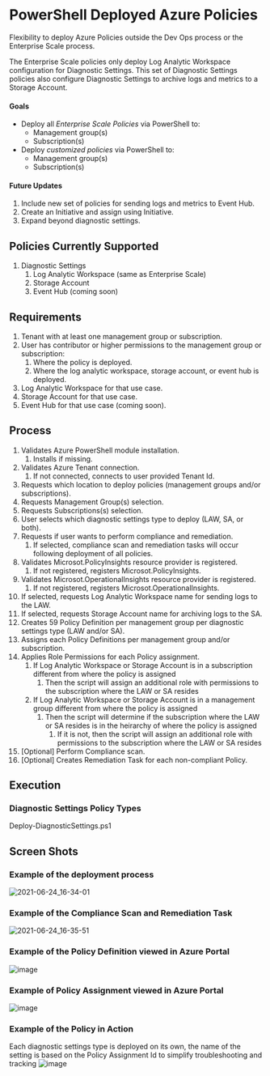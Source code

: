 # PowerShell Deployed Azure Policies
Flexibility to deploy Azure Policies outside the Dev Ops process or the Enterprise Scale process.

The Enterprise Scale policies only deploy Log Analytic Workspace configuration for Diagnostic Settings. This set of Diagnostic Settings policies also configure Diagnostic Settings to archive logs and metrics to a Storage Account.

#### Goals
- Deploy all _Enterprise Scale Policies_ via PowerShell to:
   - Management group(s) 
   - Subscription(s)
- Deploy _customized policies_ via PowerShell to:
   - Management group(s) 
   - Subscription(s)

#### Future Updates
1. Include new set of policies for sending logs and metrics to Event Hub.
3. Create an Initiative and assign using Initiative.
3. Expand beyond diagnostic settings.

## Policies Currently Supported
1. Diagnostic Settings
   1. Log Analytic Workspace (same as Enterprise Scale)
   2. Storage Account
   3. Event Hub (coming soon)

## Requirements
1. Tenant with at least one management group or subscription.
2. User has contributor or higher permissions to the management group or subscription:
   1. Where the policy is deployed.
   2. Where the log analytic workspace, storage account, or event hub is deployed.
3. Log Analytic Workspace for that use case.
4. Storage Account for that use case.
5. Event Hub for that use case (coming soon).

## Process
1. Validates Azure PowerShell module installation.
   1. Installs if missing.
2. Validates Azure Tenant connection.
   1. If not connected, connects to user provided Tenant Id.
3. Requests which location to deploy policies (management groups and/or subscriptions).
4. Requests Management Group(s) selection.
5. Requests Subscriptions(s) selection.
6. User selects which diagnostic settings type to deploy (LAW, SA, or both).
7. Requests if user wants to perform compliance and remediation.
   1. If selected, compliance scan and remediation tasks will occur following deployment of all policies.
8. Validates Microsot.PolicyInsights resource provider is registered.
   1. If not registered, registers Microsot.PolicyInsights.
9. Validates Microsot.OperationalInsights resource provider is registered.
   1. If not registered, registers Microsot.OperationalInsights.
10. If selected, requests Log Analytic Workspace name for sending logs to the LAW.
11. If selected, requests Storage Account name for archiving logs to the SA.
12. Creates 59 Policy Definition per management group per diagnostic settings  type (LAW and/or SA).
13. Assigns each Policy Definitions per management group and/or subscription.
14. Applies Role Permissions for each Policy assignment.
    1. If Log Analytic Workspace or Storage Account is in a subscription different from where the policy is assigned
       1. Then the script will assign an additional role with permissions to the subscription where the LAW or SA resides
    2. If Log Analytic Workspace or Storage Account is in a management group different from where the policy is assigned
       1. Then the script will determine if the subscription where the LAW or SA resides is in the heirarchy of where the policy is assigned
          1. If it is not, then the script will assign an additional role with permissions to the subscription where the LAW or SA resides
15. [Optional] Perform Compliance scan.
16. [Optional] Creates Remediation Task for each non-compliant Policy.

## Execution
### Diagnostic Settings Policy Types
Deploy-DiagnosticSettings.ps1

## Screen Shots
### Example of the deployment process
![2021-06-24_16-34-01](https://user-images.githubusercontent.com/34814295/123329267-a041fb00-d50a-11eb-8b39-55deb6fa1d1b.png)

### Example of the Compliance Scan and Remediation Task

![2021-06-24_16-35-51](https://user-images.githubusercontent.com/34814295/123329343-b2239e00-d50a-11eb-8a04-cc4156207d35.png)

### Example of the Policy Definition viewed in Azure Portal

![image](https://user-images.githubusercontent.com/34814295/112238093-5c450e80-8c1a-11eb-95e9-3672ed3311b6.png)

### Example of Policy Assignment viewed in Azure Portal
![image](https://user-images.githubusercontent.com/34814295/112238115-67983a00-8c1a-11eb-94c1-4cf96151da17.png)

### Example of the Policy in Action
Each diagnostic settings type is deployed on its own, the name of the setting is based on the Policy Assignment Id to simplify troubleshooting and tracking
![image](https://user-images.githubusercontent.com/34814295/112683012-554f1380-8e47-11eb-83b7-56303d035fa5.png)

